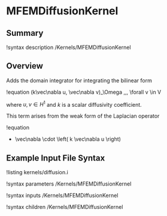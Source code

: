 # MFEMDiffusionKernel

## Summary

!syntax description /Kernels/MFEMDiffusionKernel

## Overview

Adds the domain integrator for integrating the bilinear form

!equation
(k\vec\nabla u, \vec\nabla v)_\Omega \,\,\, \forall v \in V

where $u, v \in H^1$ and $k$ is a scalar diffusivity coefficient.

This term arises from the weak form of the Laplacian operator

!equation
- \vec\nabla \cdot \left( k \vec\nabla u \right)

## Example Input File Syntax

!listing kernels/diffusion.i

!syntax parameters /Kernels/MFEMDiffusionKernel

!syntax inputs /Kernels/MFEMDiffusionKernel

!syntax children /Kernels/MFEMDiffusionKernel
